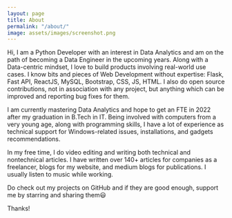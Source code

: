 ```yaml
---
layout: page
title: About
permalink: "/about/"
image: assets/images/screenshot.png
---
```


Hi, I am a Python Developer with an interest in Data Analytics and am on the path of becoming a Data Engineer in the upcoming years. Along with a Data-centric mindset, I love to build products involving real-world use cases. I know bits and pieces of Web Development without expertise: Flask, Fast API, ReactJS, MySQL, Bootstrap, CSS, JS, HTML. I also do open source contributions, not in association with any project, but anything which can be improved and reporting bug fixes for them. 

I am currently mastering Data Analytics and hope to get an FTE in 2022 after my graduation in B.Tech in IT. Being involved with computers from a very young age, along with programming skills, I have a lot of experience as technical support for Windows-related issues, installations, and gadgets recommendations. 

In my free time, I do video editing and writing both technical and nontechnical articles. I have written over 140+ articles for companies as a freelancer, blogs for my website, and medium blogs for publications. I usually listen to music while working. 

Do check out my projects on GitHub and if they are good enough, support me by starring and sharing them😃

Thanks!